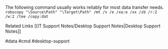  The following command usually works reliably for most data transfer needs.
`robocopy "\Source\Path" "\Target\Path" /mt /v /e /xa:e /xx /zb /r:2 /w:2 /tee /copy:dat`

Related Links
[[IT Support Notes/Desktop Support Notes|Desktop Support Notes]]

#data #cmd #desktop-support 